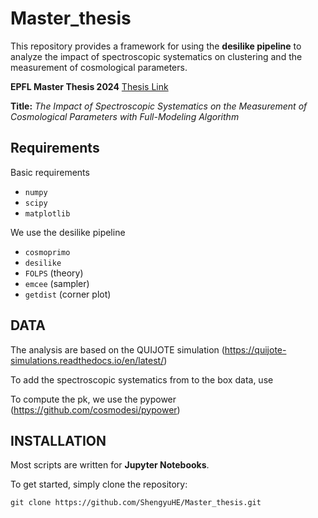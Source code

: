 # Master_thesis

This repository provides a framework for using the **desilike pipeline** to analyze the impact of spectroscopic systematics on clustering and the measurement of cosmological parameters.

**EPFL Master Thesis 2024**  [Thesis Link](https://www.overleaf.com/read/tctqrhxnwnmm#fcc023)

**Title:** *The Impact of Spectroscopic Systematics on the Measurement of Cosmological Parameters with Full-Modeling Algorithm* 

## Requirements
Basic requirements
  - `numpy`
  - `scipy`
  - `matplotlib`

We use the desilike pipeline
  - `cosmoprimo`
  - `desilike`
  - `FOLPS` (theory)
  - `emcee` (sampler)
  - `getdist` (corner plot)

## DATA
The analysis are based on the QUIJOTE simulation (https://quijote-simulations.readthedocs.io/en/latest/)

To add the spectroscopic systematics from to the box data, use 

To compute the pk, we use the pypower (https://github.com/cosmodesi/pypower)

## INSTALLATION
Most scripts are written for **Jupyter Notebooks**. 

To get started, simply clone the repository:
 ```
 git clone https://github.com/ShengyuHE/Master_thesis.git
 ```










